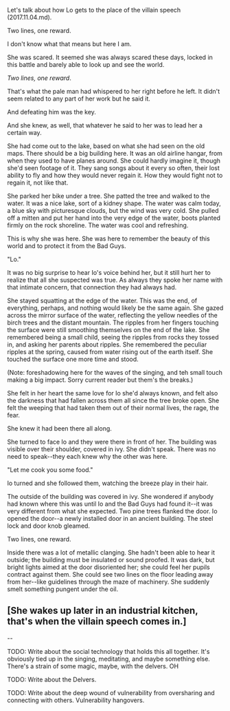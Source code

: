Let's talk about how Lo gets to the place of the villain speech (2017.11.04.md).

Two lines, one reward. 

I don't know what that means but here I am. 

She was scared. It seemed she was always scared these days, locked in this battle and barely able to look up and see the world. 

_Two lines, one reward_. 

That's what the pale man had whispered to her right before he left.  It didn't seem related to any part of her work but he said it. 

And defeating him was the key. 

And she knew, as well, that whatever he said to her was to lead her a certain way.  

She had come out to the lake, based on what she had seen on the old maps.  There should be a big building here.  It was an old airline hangar, from when they used to have planes around.  She could hardly imagine it, though she'd seen footage of it.  They sang songs about it every so often, their lost ability to fly and how they would never regain it. How they would fight not to regain it, not like that.  

She parked her bike under a tree. She patted the tree and walked to the water.  It was a nice lake, sort of a kidney shape.  The water was calm today, a blue sky with picturesque clouds, but the wind was very cold.  She pulled off a mitten and put her hand into the very edge of the water, boots planted firmly on the rock shoreline.  The water was cool and refreshing. 

This is why she was here.  She was here to remember the beauty of this world and to protect it from the Bad Guys.  

"Lo."

It was no big surprise to hear Io's voice behind her, but it still hurt her to realize that all she suspected was true.  As always they spoke her name with that intimate concern, that connection they had always had.  

She stayed squatting at the edge of the water.  This was the end, of everything, perhaps, and nothing would likely be the same again.  She gazed across the mirror surface of the water, reflecting the yellow needles of the birch trees and the distant mountain.  The ripples from her fingers touching the surface were still smoothing themselves on the end of the lake.  She remembered being a small child, seeing the ripples from rocks they tossed in, and asking her parents about ripples. She remembered the peculiar ripples at the spring, caused from water rising out of the earth itself.  She touched the surface one more time and stood. 

(Note: foreshadowing here for the waves of the singing, and teh small touch making a big impact. Sorry current reader but them's the breaks.)

She felt in her heart the same love for Io she'd always known, and felt also the darkness that had fallen across them all since the tree broke open.  She felt the weeping that had taken them out of their normal lives, the rage, the fear.  

She knew it had been there all along. 

She turned to face Io and they were there in front of her.  The building was visible over their shoulder, covered in ivy.  She didn't speak. There was no need to speak--they each knew why the other was here. 

"Let me cook you some food."

Io turned and she followed them, watching the breeze play in their hair. 

The outside of the building was covered in ivy.  She wondered if anybody had known where this was until Io and the Bad Guys had found it--it was very different from what she expected.  Two pine trees flanked the door. Io opened the door--a newly installed door in an ancient building. The steel lock and door knob gleamed. 

Two lines, one reward.  

Inside there was a lot of metallic clanging.  She hadn't been able to hear it outside; the building must be insulated or sound proofed.  It was dark, but bright lights aimed at the door disoriented her; she could feel her pupils contract against them.  She could see two lines on the floor leading away from her--like guidelines through the maze of machinery.  She suddenly smelt something pungent under the oil. 

[She wakes up later in an industrial kitchen, that's when the villain speech comes in.]
---





--


TODO: Write about the social technology that holds this all together. It's obviously tied up in the singing, meditating, and maybe something else. There's a strain of some magic, maybe, with the delvers.  OH 

TODO: Write about the Delvers. 

TODO: Write about the deep wound of vulnerability from oversharing and connecting with others. Vulnerability hangovers. 


